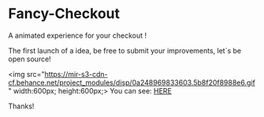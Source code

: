 # Fancy-Checkout
A animated experience for your checkout !

The first launch of a idea, be free to submit your improvements, let´s be open source!

<img src="https://mir-s3-cdn-cf.behance.net/project_modules/disp/0a248969833603.5b8f20f8988e6.gif" width:600px; height:600px;>
You can see: <a href="https://www.behance.net/gallery/69833603/FANCY-CHECKOUT">HERE</a>

Thanks!
